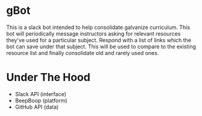 # gBot
This is a slack bot intended to help consolidate galvanize curriculum. This bot will periodically message instructors asking for relevant resources they've used for a particular subject. Respond with a list of links which the bot can save under that subject. This will be used to compare to the existing resource list and finally consolidate old and rarely used ones.

# Under The Hood
- Slack API (interface)
- BeepBoop (platform)
- GitHub API (data)
